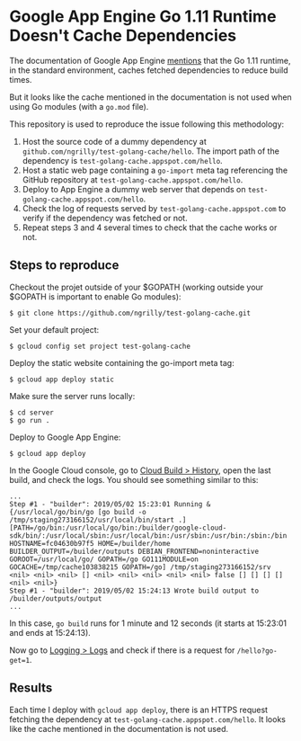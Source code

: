 # Google App Engine Go 1.11 Runtime Doesn't Cache Dependencies

The documentation of Google App Engine [mentions](https://cloud.google.com/appengine/docs/standard/go111/specifying-dependencies) that the Go 1.11 runtime, in the standard environment, caches fetched dependencies to reduce build times.

But it looks like the cache mentioned in the documentation is not used when using Go modules (with a `go.mod` file).

This repository is used to reproduce the issue following this methodology:

1. Host the source code of a dummy dependency at `github.com/ngrilly/test-golang-cache/hello`. The import path of the dependency is `test-golang-cache.appspot.com/hello`.
2. Host a static web page containing a `go-import` meta tag referencing the GitHub repository at `test-golang-cache.appspot.com/hello`.
3. Deploy to App Engine a dummy web server that depends on `test-golang-cache.appspot.com/hello`.
4. Check the log of requests served by `test-golang-cache.appspot.com` to verify if the dependency was fetched or not.
5. Repeat steps 3 and 4 several times to check that the cache works or not.

## Steps to reproduce

Checkout the projet outside of your $GOPATH (working outside your $GOPATH is important to enable Go modules):

    $ git clone https://github.com/ngrilly/test-golang-cache.git

Set your default project:

    $ gcloud config set project test-golang-cache

Deploy the static website containing the go-import meta tag:
    
    $ gcloud app deploy static

Make sure the server runs locally:

    $ cd server
    $ go run .

Deploy to Google App Engine:

    $ gcloud app deploy

In the Google Cloud console, go to [Cloud Build > History](https://console.cloud.google.com/cloud-build/builds), open the last build, and check the logs.
You should see something similar to this:

```
...
Step #1 - "builder": 2019/05/02 15:23:01 Running &{/usr/local/go/bin/go [go build -o /tmp/staging273166152/usr/local/bin/start .] [PATH=/go/bin:/usr/local/go/bin:/builder/google-cloud-sdk/bin/:/usr/local/sbin:/usr/local/bin:/usr/sbin:/usr/bin:/sbin:/bin HOSTNAME=fc04630b97f5 HOME=/builder/home BUILDER_OUTPUT=/builder/outputs DEBIAN_FRONTEND=noninteractive GOROOT=/usr/local/go/ GOPATH=/go GO111MODULE=on GOCACHE=/tmp/cache103838215 GOPATH=/go] /tmp/staging273166152/srv <nil> <nil> <nil> [] <nil> <nil> <nil> <nil> <nil> false [] [] [] [] <nil> <nil>}
Step #1 - "builder": 2019/05/02 15:24:13 Wrote build output to /builder/outputs/output
...
```

In this case, `go build` runs for 1 minute and 12 seconds (it starts at 15:23:01 and ends at 15:24:13).

Now go to [Logging > Logs](https://console.cloud.google.com/logs/viewer) and check if there is a request for `/hello?go-get=1`.

## Results

Each time I deploy with `gcloud app deploy`, there is an HTTPS request fetching the dependency at `test-golang-cache.appspot.com/hello`.
It looks like the cache mentioned in the documentation is not used.